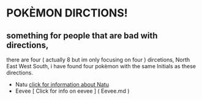 # POKÈMON DIRCTIONS!
## something for people that are bad with directions,

there are four ( actually 8 but im only focusing on four ) dircetions, 
North East West South,
i have found four pokèmon with the same Initials as these directions.

- Natu [ click for information about Natu ](Natu.md)
- Eevee [ Click for info on eevee ] ( Eevee.md )
